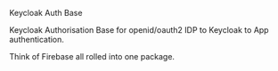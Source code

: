 Keycloak Auth Base

Keycloak Authorisation Base for openid/oauth2 IDP to Keycloak to App authentication.

Think of Firebase all rolled into one package.
